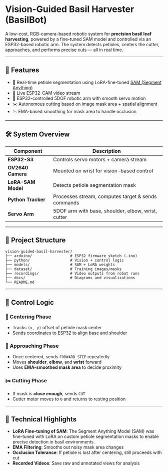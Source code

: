 # Vision-Guided Basil Harvester (BasilBot)

A low-cost, RGB-camera-based robotic system for **precision basil leaf harvesting**, powered by a fine-tuned SAM model and controlled via an ESP32-based robotic arm. The system detects petioles, centers the cutter, approaches, and performs precise cuts — all in real time.

---

## 🎯 Features

* 🧠 Real-time petiole segmentation using LoRA-fine-tuned [SAM (Segment Anything)](https://github.com/facebookresearch/segment-anything)
* 📵 Live ESP32-CAM video stream
* 🤖 ESP32-controlled 5DOF robotic arm with smooth servo motion
* ✂️ Autonomous cutting based on image mask area + spatial alignment
* 📉 EMA-based smoothing for mask area to handle occlusion

---

## 🛠️ System Overview

| Component          | Description                                        |
| ------------------ | -------------------------------------------------- |
| **ESP32-S3**       | Controls servo motors + camera stream              |
| **OV2640 Camera**  | Mounted on wrist for vision-based control          |
| **LoRA-SAM Model** | Detects petiole segmentation mask                  |
| **Python Tracker** | Processes stream, computes target & sends commands |
| **Servo Arm**      | 5DOF arm with base, shoulder, elbow, wrist, cutter |

---

## 📁 Project Structure

```
vision-guided-basil-harvester/
├── arduino/                 # ESP32 firmware sketch (.ino)
├── python/                  # Vision + control logic
├── models/                  # SAM + LoRA weights
├── dataset/                 # Training images/masks
├── recordings/              # Video outputs from robot runs
├── docs/                    # Diagrams and visualizations
└── README.md
```

---

## 🤖 Control Logic

### 📌 Centering Phase

* Tracks `(x, y)` offset of petiole mask center
* Sends coordinates to ESP32 to align base and shoulder

### 🔀 Approaching Phase

* Once centered, sends `FORWARD_STEP` repeatedly
* Moves **shoulder**, **elbow**, and **wrist** forward
* Uses **EMA-smoothed mask area** to decide proximity

### ✂️ Cutting Phase

* If mask is **close enough**, sends `CUT`
* Cutter motor moves to `0` and returns to resting position

---

## 🧠 Technical Highlights
* **LoRA Fine-tuning of SAM**: The Segment Anything Model (SAM) was fine-tuned with LoRA on custom petiole segmentation masks to enable precise detection in basil environments.
* **EMA Filtering**: Smooths out noisy mask area changes
* **Occlusion Tolerance**: If petiole is lost after centering, still proceeds with cut
* **Recorded Videos**: Save raw and annotated views for analysis

